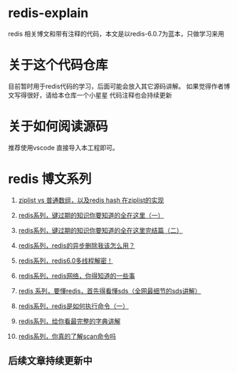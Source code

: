 # redis-explain
redis 相关博文和带有注释的代码，本文是以redis-6.0.7为蓝本，只做学习来用

# 关于这个代码仓库
目前暂时用于redis代码的学习，后面可能会放入其它源码讲解。
如果觉得作者博文写得很好，请给本仓库一个小星星
代码注释也会持续更新
# 关于如何阅读源码
推荐使用vscode 直接导入本工程即可。

# redis 博文系列
1. [ziplist vs 普通数组，以及redis hash 在ziplist的实现](https://blog.csdn.net/qq_33361976/article/details/108432016)

2. [redis系列，键过期的知识你要知道的全在这里（一）](https://blog.csdn.net/qq_33361976/article/details/108529264)

3. [redis系列，键过期的知识你要知道的全在这里完结篇（二）](https://blog.csdn.net/qq_33361976/article/details/108685615)

4. [redis系列，redis的异步删除我该怎么用？](https://blog.csdn.net/qq_33361976/article/details/108714766)

5. [redis系列，redis6.0多线程解密！](https://blog.csdn.net/qq_33361976/article/details/108815683)

6. [redis系列，redis网络，你得知道的一些事](https://blog.csdn.net/qq_33361976/article/details/108911499)

7. [redis 系列，要懂redis，首先得看懂sds（全网最细节的sds讲解）](https://blog.csdn.net/qq_33361976/article/details/109014012)

8. [redis系列，redis是如何执行命令（一）](https://blog.csdn.net/qq_33361976/article/details/109014012)

9. [redis系列，给你看最完整的字典讲解](https://blog.csdn.net/qq_33361976/article/details/109265009)

10. [redis系列，你真的了解scan命令吗](https://blog.csdn.net/qq_33361976/article/details/109285073)

## 后续文章持续更新中
